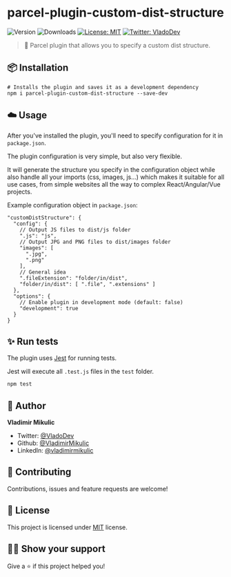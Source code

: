 # parcel-plugin-custom-dist-structure

![Version](https://img.shields.io/npm/v/parcel-plugin-custom-dist-structure)
![Downloads](https://img.shields.io/npm/dw/parcel-plugin-custom-dist-structure)
[![License: MIT](https://img.shields.io/badge/license-MIT-yellow.svg)](#)
[![Twitter: VladoDev](https://img.shields.io/twitter/follow/VladoDev.svg?style=social)](https://twitter.com/VladoDev)

> 🚀 Parcel plugin that allows you to specify a custom dist structure.

## :package: Installation

```shell
# Installs the plugin and saves it as a development dependency
npm i parcel-plugin-custom-dist-structure --save-dev
```

## :cloud: Usage

After you've installed the plugin, you'll need to specify configuration for it in `package.json`.

The plugin configuration is very simple, but also very flexible.

It will generate the structure you specify in the configuration object while also handle all your imports (css, images, js...) which makes it suitable for all use cases, from simple websites all the way to complex React/Angular/Vue projects.

Example configuration object in `package.json`:

```jsonc
"customDistStructure": {
  "config": {
    // Output JS files to dist/js folder
    ".js": "js",
    // Output JPG and PNG files to dist/images folder
    "images": [
      ".jpg",
      ".png"
    ],
    // General idea
    ".fileExtension": "folder/in/dist",
    "folder/in/dist": [ ".file", ".extensions" ]
  },
  "options": {
    // Enable plugin in development mode (default: false)
    "development": true
  }
}
```

## :sparkles: Run tests

The plugin uses [Jest](https://jestjs.io/) for running tests.

Jest will execute all `.test.js` files in the `test` folder.

```sh
npm test
```

## :man: Author

**Vladimir Mikulic**

- Twitter: [@VladoDev](https://twitter.com/VladoDev)
- Github: [@VladimirMikulic](https://github.com/VladimirMikulic)
- LinkedIn: [@vladimirmikulic](https://www.linkedin.com/in/vladimir-mikulic/)

## :handshake: Contributing

Contributions, issues and feature requests are welcome!

## :pencil: License

This project is licensed under [MIT](https://opensource.org/licenses/MIT) license.

## :man_astronaut: Show your support

Give a ⭐️ if this project helped you!
